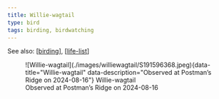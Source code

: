 ```yaml
---
title: Willie-wagtail
type: bird
tags: birding, birdwatching
---
```


See also: [[birding]], [[life-list]]


<figure markdown id="1">
  ![Willie-wagtail](./images/williewagtail/S191596368.jpeg){data-title="Willie-wagtail" data-description="Observed at Postman’s Ridge on 2024-08-16"}
  <caption>Willie-wagtail<br />Observed at Postman’s Ridge on 2024-08-16</caption>
</figure>

[//begin]: # "Autogenerated link references for markdown compatibility"
[birding]: birding "Birding"
[life-list]: life-list "Life list"
[//end]: # "Autogenerated link references"